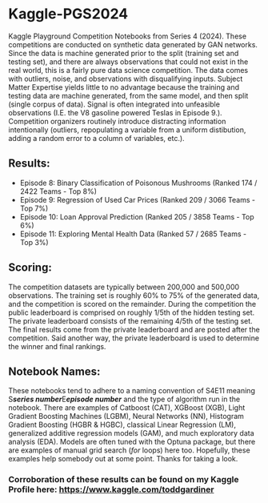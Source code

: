 # Kaggle-PGS2024
Kaggle Playground Competition Notebooks from Series 4 (2024). These competitions are conducted on synthetic data generated by GAN networks. Since the data is machine generated prior to the split (training set and testing set), and there are always observations that could not exist in the real world, this is a fairly pure data science competition. The data comes with outliers, noise, and observations with disqualifying inputs. Subject Matter Expertise yields little to no advantage because the training and testing data are machine generated, from the same model, and then split (single corpus of data). Signal is often integrated into unfeasible observations  (I.E. the V8 gasoline powered Teslas in Episode 9.). Competition organizers routinely introduce distracting information intentionally (outliers, repopulating a variable from a uniform distibution, adding a random error to a column of variables, etc.). 

## Results:
- Episode 8: Binary Classification of Poisonous Mushrooms (Ranked 174 / 2422 Teams - Top 8%)
- Episode 9: Regression of Used Car Prices (Ranked 209 / 3066 Teams - Top 7%)
- Episode 10: Loan Approval Prediction (Ranked 205 / 3858 Teams - Top 6%)
- Episode 11: Exploring Mental Health Data (Ranked 57 / 2685 Teams - Top 3%)

## Scoring:
The competition datasets are typically between 200,000 and 500,000 observations. The training set is roughly 60% to 75% of the generated data, and the competition is scored on the remainder. During the competition the public leaderboard is comprised on roughly 1/5th of the hidden testing set. The private leaderboard consists of the remaining 4/5th of the testing set. The final results come from the private leaderboard and are posted after the competition. Said another way, the private leaderboard is used to determine the winner and final rankings.

## Notebook Names:
These notebooks tend to adhere to a naming convention of S4E11 meaning S***series number***E***episode number*** and the type of algorithm run in the notebook. There are examples of Catboost (CAT), XGBoost (XGB), Light Gradient Boosting Machines (LGBM), Neural Networks (NN), Histogram Gradient Boosting (HGBR & HGBC), classical Linear Regression (LM), generalized additive regression models (GAM), and much exploratory data analysis (EDA). Models are often tuned with the Optuna package, but there are examples of manual grid search (*for* loops) here too.  Hopefully, these examples help somebody out at some point. Thanks for taking a look.

### Corroboration of these results can be found on my Kaggle Profile here: https://www.kaggle.com/toddgardiner
